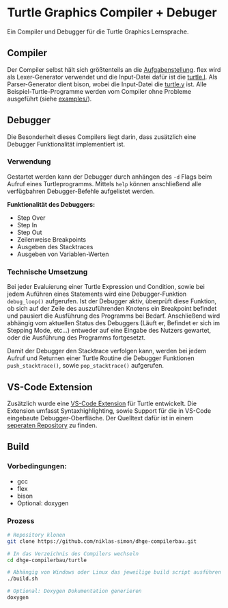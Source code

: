 # Turtle Graphics Compiler + Debuger
Ein Compiler und Debugger für die Turtle Graphics Lernsprache. 

## Compiler
Der Compiler selbst hält sich größtenteils an die [Aufgabenstellung](https://computerix.info/comp-bau/turtle.pdf). flex wird als Lexer-Generator verwendet und die Input-Datei dafür ist die [turtle.l](./turtle.l). Als Parser-Generator dient bison, wobei die Input-Datei die [turtle.y](./turtle.y) ist. Alle Beispiel-Turtle-Programme werden vom Compiler ohne Probleme ausgeführt (siehe [examples/](./examples/)).

## Debugger
Die Besonderheit dieses Compilers liegt darin, dass zusätzlich eine Debugger Funktionalität implementiert ist.

### Verwendung
Gestartet werden kann der Debugger durch anhängen des `-d` Flags beim Aufruf eines Turtleprogramms. Mittels `help` können anschließend alle verfügbahren Debugger-Befehle aufgelistet werden.

**Funktionalität des Debuggers:**
- Step Over
- Step In
- Step Out
- Zeilenweise Breakpoints
- Ausgeben des Stacktraces
- Ausgeben von Variablen-Werten

### Technische Umsetzung
Bei jeder Evaluierung einer Turtle Expression und Condition, sowie bei jedem Auführen eines Statements wird eine Debugger-Funktion `debug_loop()` aufgerufen. Ist der Debugger aktiv, überprüft diese Funktion, ob sich auf der Zeile des auszuführenden Knotens ein Breakpoint befindet und pausiert die Ausführung des Programms bei Bedarf. Anschließend wird abhängig vom aktuellen Status des Debuggers (Läuft er, Befindet er sich im Stepping Mode, etc...) entweder auf eine Eingabe des Nutzers gewartet, oder die Ausführung des Programms fortgesetzt.

Damit der Debugger den Stacktrace verfolgen kann, werden bei jedem Aufruf und Returnen einer Turtle Routine die Debugger Funktionen `push_stacktrace()`, sowie `pop_stacktrace()` aufgerufen.

## VS-Code Extension
Zusätzlich wurde eine [VS-Code Extension](https://marketplace.visualstudio.com/items?itemName=niklas-simon.turtlescript) für Turtle entwickelt. Die Extension umfasst Syntaxhighlighting, sowie Support für die in VS-Code eingebaute Debugger-Oberfläche. Der Quelltext dafür ist in einem [seperaten Repository](https://github.com/niklas-simon/dhge-turtlescript-vscode) zu finden.

## Build
### Vorbedingungen:
- gcc
- flex
- bison
- Optional: doxygen

### Prozess
```bash
# Repository klonen
git clone https://github.com/niklas-simon/dhge-compilerbau.git

# In das Verzeichnis des Compilers wechseln
cd dhge-compilerbau/turtle

# Abhängig von Windows oder Linux das jeweilige build script ausführen
./build.sh

# Optional: Doxygen Dokumentation generieren
doxygen
```
